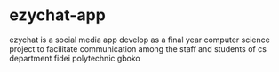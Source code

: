 # ezychat-app
ezychat is a social media app develop as a final year computer science project to facilitate communication among the staff and students of cs department fidei polytechnic gboko
